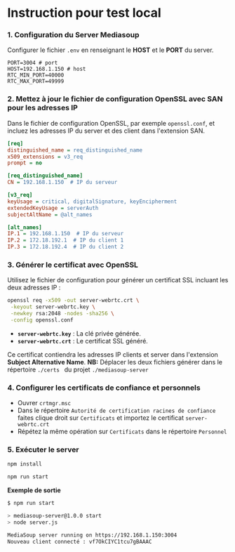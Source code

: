 
# Instruction pour test local

### **1. Configuration du Server Mediasoup**

Configurer le fichier `.env` en renseignant le **HOST** et le **PORT** du server.
```.env
PORT=3004 # port
HOST=192.168.1.150 # host
RTC_MIN_PORT=40000
RTC_MAX_PORT=49999
```

### **2. Mettez à jour le fichier de configuration OpenSSL avec SAN pour les adresses IP**

Dans le fichier de configuration OpenSSL, par exemple `openssl.conf`, et incluez les adresses IP du server et des client dans l'extension SAN.

```ini
[req]
distinguished_name = req_distinguished_name
x509_extensions = v3_req
prompt = no

[req_distinguished_name]
CN = 192.168.1.150  # IP du serveur

[v3_req]
keyUsage = critical, digitalSignature, keyEncipherment
extendedKeyUsage = serverAuth
subjectAltName = @alt_names

[alt_names]
IP.1 = 192.168.1.150  # IP du serveur
IP.2 = 172.18.192.1  # IP du client 1
IP.3 = 172.18.192.4  # IP du client 2
```

### **3. Générer le certificat avec OpenSSL**

Utilisez le fichier de configuration pour générer un certificat SSL incluant les deux adresses IP :

```bash
openssl req -x509 -out server-webrtc.crt \
 -keyout server-webrtc.key \
 -newkey rsa:2048 -nodes -sha256 \
 -config openssl.conf
```

- **`server-webrtc.key`** : La clé privée générée.
- **`server-webrtc.crt`** : Le certificat SSL généré.

Ce certificat contiendra les adresses IP clients et server dans l'extension **Subject Alternative Name**.
**NB:** Déplacer les deux fichiers générer dans le répertoire `./certs ` du projet `./mediasoup-server`

### **4. Configurer les certificats de confiance et personnels**

 - Ouvrer `crtmgr.msc` 
 - Dans le répertoire `Autorité de certification racines de confiance` faites clique droit sur `Certificats` et importez le certificat  `server-webrtc.crt` 
 - Répétez la même opération sur `Certificats` dans le répertoire `Personnel`

### **5. Exécuter le server**

```bash
npm install
```

```bash
npm run start
```

**Exemple de sortie**
``` bash
$ npm run start

> mediasoup-server@1.0.0 start
> node server.js

MediaSoup server running on https://192.168.1.150:3004
Nouveau client connecté : vf7OkCIYC1tcu7gBAAAC
```
